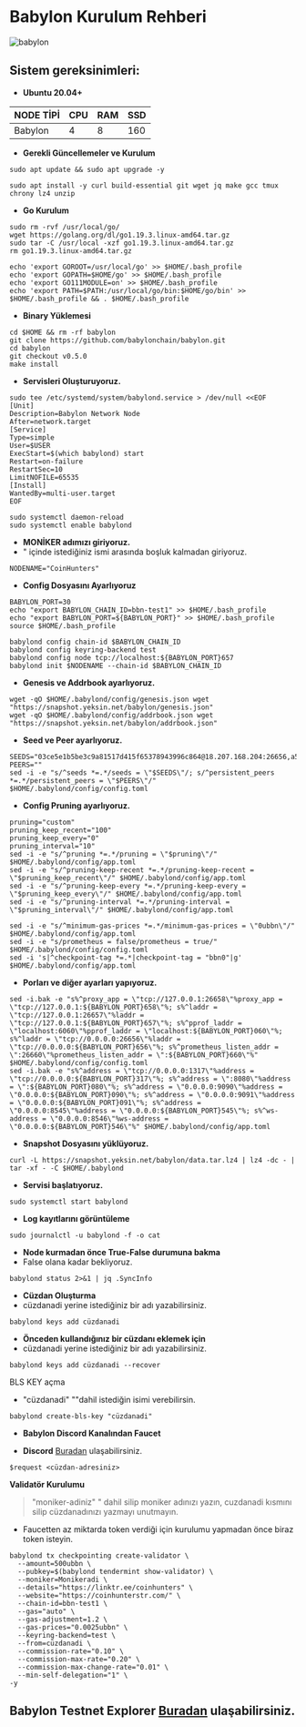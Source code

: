 # Babylon Kurulum Rehberi

![babylon](https://user-images.githubusercontent.com/111747226/223374946-c71aa47c-a81b-4482-a71b-149df576898e.png)



## Sistem gereksinimleri:

- **Ubuntu 20.04+**

NODE TİPİ | CPU     | RAM      | SSD     |
| ------------- | ------------- | ------------- | -------- |
| Babylon | 4          | 8         | 160  |
  
  

- **Gerekli Güncellemeler ve Kurulum**

```
sudo apt update && sudo apt upgrade -y
```
```
sudo apt install -y curl build-essential git wget jq make gcc tmux chrony lz4 unzip
```
- **Go Kurulum**

```
sudo rm -rvf /usr/local/go/
wget https://golang.org/dl/go1.19.3.linux-amd64.tar.gz
sudo tar -C /usr/local -xzf go1.19.3.linux-amd64.tar.gz
rm go1.19.3.linux-amd64.tar.gz

echo 'export GOROOT=/usr/local/go' >> $HOME/.bash_profile
echo 'export GOPATH=$HOME/go' >> $HOME/.bash_profile
echo 'export GO111MODULE=on' >> $HOME/.bash_profile
echo 'export PATH=$PATH:/usr/local/go/bin:$HOME/go/bin' >> $HOME/.bash_profile && . $HOME/.bash_profile

```

- **Binary Yüklemesi**

```
cd $HOME && rm -rf babylon
git clone https://github.com/babylonchain/babylon.git
cd babylon
git checkout v0.5.0
make install

```

- **Servisleri Oluşturuyoruz.**

```
sudo tee /etc/systemd/system/babylond.service > /dev/null <<EOF
[Unit]
Description=Babylon Network Node
After=network.target
[Service]
Type=simple
User=$USER
ExecStart=$(which babylond) start
Restart=on-failure
RestartSec=10
LimitNOFILE=65535
[Install]
WantedBy=multi-user.target
EOF

sudo systemctl daemon-reload
sudo systemctl enable babylond

```

- **MONİKER adımızı giriyoruz.**
- " içinde istediğiniz ismi arasında boşluk kalmadan giriyoruz.
```
NODENAME="CoinHunters"
```


- **Config Dosyasını Ayarlıyoruz**

```
BABYLON_PORT=30
echo "export BABYLON_CHAIN_ID=bbn-test1" >> $HOME/.bash_profile
echo "export BABYLON_PORT=${BABYLON_PORT}" >> $HOME/.bash_profile
source $HOME/.bash_profile

babylond config chain-id $BABYLON_CHAIN_ID
babylond config keyring-backend test
babylond config node tcp://localhost:${BABYLON_PORT}657
babylond init $NODENAME --chain-id $BABYLON_CHAIN_ID
```

- **Genesis ve Addrbook ayarlıyoruz.**

```
wget -qO $HOME/.babylond/config/genesis.json wget "https://snapshot.yeksin.net/babylon/genesis.json"
wget -qO $HOME/.babylond/config/addrbook.json wget "https://snapshot.yeksin.net/babylon/addrbook.json"
```
- **Seed ve Peer ayarlıyoruz.**

```
SEEDS="03ce5e1b5be3c9a81517d415f65378943996c864@18.207.168.204:26656,a5fabac19c732bf7d814cf22e7ffc23113dc9606@34.238.169.221:26656"
PEERS=""
sed -i -e "s/^seeds *=.*/seeds = \"$SEEDS\"/; s/^persistent_peers *=.*/persistent_peers = \"$PEERS\"/" $HOME/.babylond/config/config.toml
```
- **Config Pruning ayarlıyoruz.**
```
pruning="custom"
pruning_keep_recent="100"
pruning_keep_every="0"
pruning_interval="10"
sed -i -e "s/^pruning *=.*/pruning = \"$pruning\"/" $HOME/.babylond/config/app.toml
sed -i -e "s/^pruning-keep-recent *=.*/pruning-keep-recent = \"$pruning_keep_recent\"/" $HOME/.babylond/config/app.toml
sed -i -e "s/^pruning-keep-every *=.*/pruning-keep-every = \"$pruning_keep_every\"/" $HOME/.babylond/config/app.toml
sed -i -e "s/^pruning-interval *=.*/pruning-interval = \"$pruning_interval\"/" $HOME/.babylond/config/app.toml

sed -i -e "s/^minimum-gas-prices *=.*/minimum-gas-prices = \"0ubbn\"/" $HOME/.babylond/config/app.toml
sed -i -e "s/prometheus = false/prometheus = true/" $HOME/.babylond/config/config.toml
sed -i 's|^checkpoint-tag *=.*|checkpoint-tag = "bbn0"|g' $HOME/.babylond/config/app.toml
```
- **Porları ve diğer  ayarları yapıyoruz.**
```
sed -i.bak -e "s%^proxy_app = \"tcp://127.0.0.1:26658\"%proxy_app = \"tcp://127.0.0.1:${BABYLON_PORT}658\"%; s%^laddr = \"tcp://127.0.0.1:26657\"%laddr = \"tcp://127.0.0.1:${BABYLON_PORT}657\"%; s%^pprof_laddr = \"localhost:6060\"%pprof_laddr = \"localhost:${BABYLON_PORT}060\"%; s%^laddr = \"tcp://0.0.0.0:26656\"%laddr = \"tcp://0.0.0.0:${BABYLON_PORT}656\"%; s%^prometheus_listen_addr = \":26660\"%prometheus_listen_addr = \":${BABYLON_PORT}660\"%" $HOME/.babylond/config/config.toml
sed -i.bak -e "s%^address = \"tcp://0.0.0.0:1317\"%address = \"tcp://0.0.0.0:${BABYLON_PORT}317\"%; s%^address = \":8080\"%address = \":${BABYLON_PORT}080\"%; s%^address = \"0.0.0.0:9090\"%address = \"0.0.0.0:${BABYLON_PORT}090\"%; s%^address = \"0.0.0.0:9091\"%address = \"0.0.0.0:${BABYLON_PORT}091\"%; s%^address = \"0.0.0.0:8545\"%address = \"0.0.0.0:${BABYLON_PORT}545\"%; s%^ws-address = \"0.0.0.0:8546\"%ws-address = \"0.0.0.0:${BABYLON_PORT}546\"%" $HOME/.babylond/config/app.toml
```
- **Snapshot Dosyasını yüklüyoruz.**
```
curl -L https://snapshot.yeksin.net/babylon/data.tar.lz4 | lz4 -dc - | tar -xf - -C $HOME/.babylond
```
- **Servisi başlatıyoruz.**
```
sudo systemctl start babylond
```
- **Log kayıtlarını görüntüleme**
```
sudo journalctl -u babylond -f -o cat
```
- **Node kurmadan önce True-False durumuna bakma**
- False olana kadar bekliyoruz.
```
babylond status 2>&1 | jq .SyncInfo
```

- **Cüzdan Oluşturma**
- cüzdanadi yerine istediğiniz bir adı yazabilirsiniz.
```
babylond keys add cüzdanadi
```

- **Önceden kullandığınız bir cüzdanı eklemek için**
- cüzdanadi yerine istediğiniz bir adı yazabilirsiniz.
```
babylond keys add cüzdanadi --recover
```
BLS KEY açma
- "cüzdanadi" ""dahil istediğin isimi verebilirsin.
```
babylond create-bls-key "cüzdanadi"
```

- **Babylon Discord Kanalından Faucet**

- **Discord** [Buradan](https://discord.gg/babylonchain) ulaşabilirsiniz.
```
$request <cüzdan-adresiniz>
```

**Validatör Kurulumu**
> "moniker-adiniz" " dahil silip moniker adınızı yazın, cuzdanadi kısmını silip cüzdanadınızı yazmayı unutmayın.
- Faucetten az miktarda token verdiği için kurulumu yapmadan önce biraz token isteyin. 
```
babylond tx checkpointing create-validator \
  --amount=500ubbn \
  --pubkey=$(babylond tendermint show-validator) \
  --moniker=Monikeradi \
  --details="https://linktr.ee/coinhunters" \
  --website="https://coinhunterstr.com/" \
  --chain-id=bbn-test1 \
  --gas="auto" \
  --gas-adjustment=1.2 \
  --gas-prices="0.0025ubbn" \
  --keyring-backend=test \
  --from=cüzdanadi \
  --commission-rate="0.10" \
  --commission-max-rate="0.20" \
  --commission-max-change-rate="0.01" \
  --min-self-delegation="1" \
-y
```

## Babylon Testnet Explorer [Buradan](https://babylon.explorers.guru/validators) ulaşabilirsiniz.


